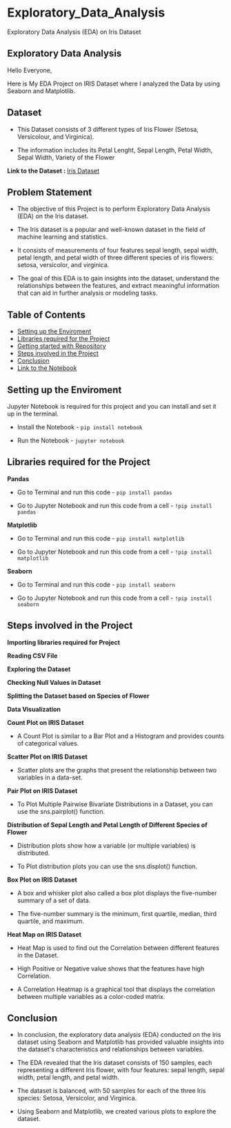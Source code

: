 # Exploratory_Data_Analysis
Exploratory Data Analysis (EDA) on Iris Dataset
## Exploratory Data Analysis

Hello Everyone,

Here is My EDA Project on IRIS Dataset where I analyzed the Data by using Seaborn and Matplotlib.

## Dataset

- This Dataset consists of 3 different types of Iris Flower (Setosa, Versicolour, and Virginica).

- The information includes its Petal Lenght, Sepal Length, Petal Width, Sepal Width, Variety of the Flower

**Link to the Dataset :** [Iris Dataset](https://scikit-learn.org/stable/auto_examples/datasets/plot_iris_dataset.html)

## Problem Statement

- The objective of this Project is to perform Exploratory Data Analysis (EDA) on the Iris dataset.

- The Iris dataset is a popular and well-known dataset in the field of machine learning and statistics.

- It consists of measurements of four features sepal length, sepal width, petal length, and petal width of three different species of iris flowers: setosa, versicolor, and virginica.

- The goal of this EDA is to gain insights into the dataset, understand the relationships between the features, and extract meaningful information that can aid in further analysis or modeling tasks.

## Table of Contents

- [Setting up the Enviroment](#setting-up-the-enviroment)
- [Libraries required for the Project](#libraries-required-for-the-project)
- [Getting started with Repository](#getting-started)
- [Steps involved in the Project](#steps-involved-in-the-project)
- [Conclusion](#conclusion)
- [Link to the Notebook](#link-to-the-notebook)

## Setting up the Enviroment

Jupyter Notebook is required for this project and you can install and set it up in the terminal.

- Install the Notebook - `pip install notebook`

- Run the Notebook - `jupyter notebook`

## Libraries required for the Project

**Pandas**

- Go to Terminal and run this code - `pip install pandas`

- Go to Jupyter Notebook and run this code from a cell - `!pip install pandas`

**Matplotlib**

- Go to Terminal and run this code - `pip install matplotlib`

- Go to Jupyter Notebook and run this code from a cell - `!pip install matplotlib`

**Seaborn**

- Go to Terminal and run this code - `pip install seaborn`

- Go to Jupyter Notebook and run this code from a cell - `!pip install seaborn`


## Steps involved in the Project

**Importing libraries required for Project**

**Reading CSV File**

**Exploring the Dataset**

**Checking Null Values in Dataset**

**Splitting the Dataset based on Species of Flower**

**Data Visualization**

**Count Plot on IRIS Dataset**

- A Count Plot is similar to a Bar Plot and a Histogram and provides counts of categorical values.


**Scatter Plot on IRIS Dataset**

- Scatter plots are the graphs that present the relationship between two variables in a data-set.


**Pair Plot on IRIS Dataset**

- To Plot Multiple Pairwise Bivariate Distributions in a Dataset, you can use the sns.pairplot() function.


**Distribution of Sepal Length and Petal Length of Different Species of Flower**

- Distribution plots show how a variable (or multiple variables) is distributed.

- To Plot distribution plots you can use the sns.displot() function.

**Box Plot on IRIS Dataset**

- A box and whisker plot also called a box plot displays the five-number summary of a set of data. 

- The five-number summary is the minimum, first quartile, median, third quartile, and maximum.


**Heat Map on IRIS Dataset**

- Heat Map is used to find out the Correlation between different features in the Dataset. 

- High Positive or Negative value shows that the features have high Correlation.

- A Correlation Heatmap is a graphical tool that displays the correlation between multiple variables as a color-coded matrix.


## Conclusion

- In conclusion, the exploratory data analysis (EDA) conducted on the Iris dataset using Seaborn and Matplotlib has provided valuable insights into the dataset's characteristics and relationships between variables.

- The EDA revealed that the Iris dataset consists of 150 samples, each representing a different Iris flower, with four features: sepal length, sepal width, petal length, and petal width.

- The dataset is balanced, with 50 samples for each of the three Iris species: Setosa, Versicolor, and Virginica.

- Using Seaborn and Matplotlib, we created various plots to explore the dataset.
